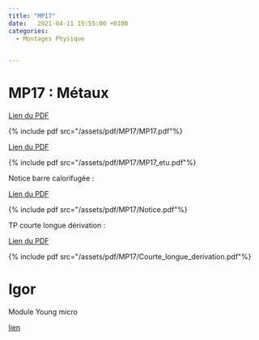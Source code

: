 ```yaml
---
title: "MP17"
date:   2021-04-11 15:55:00 +0100
categories:
  - Montages Physique

  
---
```


# MP17 : Métaux

[Lien du PDF](/assets/pdf/MP17/MP17.pdf)

{% include pdf src="/assets/pdf/MP17/MP17.pdf"%}

[Lien du PDF](/assets/pdf/MP17/MP17_etu.pdf)

{% include pdf src="/assets/pdf/MP17/MP17_etu.pdf"%}

Notice barre calorifugée :

[Lien du PDF](/assets/pdf/MP17/Notice.pdf)

{% include pdf src="/assets/pdf/MP17/Notice.pdf"%}

TP courte longue dérivation :

[Lien du PDF](/assets/pdf/MP17/Courte_longue_derivation.pdf)

{% include pdf src="/assets/pdf/MP17/Courte_longue_derivation.pdf"%}


# Igor 

Module Young micro 

<a href="/assets/pdf/MP13/ModuleYoung.pxp" download>lien</a>
